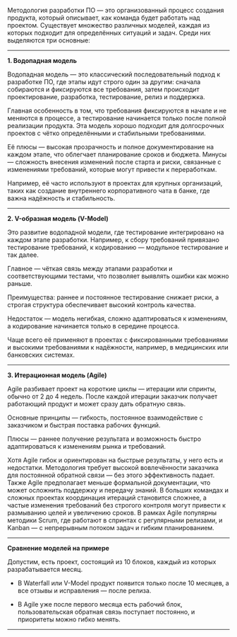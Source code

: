 Методология разработки ПО — это организованный процесс создания продукта, который описывает, как команда будет работать над проектом. Существует множество различных моделей, каждая из которых подходит для определённых ситуаций и задач. Среди них выделяются три основные:

---

**1. Водопадная модель**

Водопадная модель — это классический последовательный подход к разработке ПО, где этапы идут строго один за другим: сначала собираются и фиксируются все требования, затем происходит проектирование, разработка, тестирование, релиз и поддержка.

Главная особенность в том, что требования фиксируются в начале и не меняются в процессе, а тестирование начинается только после полной реализации продукта. Эта модель хорошо подходит для долгосрочных проектов с чётко определёнными и стабильными требованиями.

Её плюсы — высокая прозрачность и полное документирование на каждом этапе, что облегчает планирование сроков и бюджета. Минусы — сложность внесения изменений после старта и риски, связанные с изменениями требований, которые могут привести к переработкам.

Например, её часто используют в проектах для крупных организаций, таких как создание внутреннего корпоративного чата в банке, где важна надёжность и стабильность.

---

**2. V-образная модель (V-Model)**

Это развитие водопадной модели, где тестирование интегрировано на каждом этапе разработки. Например, к сбору требований привязано тестирование требований, к кодированию — модульное тестирование и так далее.

Главное — чёткая связь между этапами разработки и соответствующими тестами, что позволяет выявлять ошибки как можно раньше.

Преимущества: раннее и постоянное тестирование снижает риски, а строгая структура обеспечивает высокий контроль качества.

Недостаток — модель негибкая, сложно адаптироваться к изменениям, а кодирование начинается только в середине процесса.

Чаще всего её применяют в проектах с фиксированными требованиями и высокими требованиями к надёжности, например, в медицинских или банковских системах.

---

**3. Итерационная модель (Agile)**

Agile разбивает проект на короткие циклы — итерации или спринты, обычно от 2 до 4 недель. После каждой итерации заказчик получает работающий продукт и может сразу дать обратную связь.

Основные принципы — гибкость, постоянное взаимодействие с заказчиком и быстрая поставка рабочих функций.

Плюсы — раннее получение результата и возможность быстро адаптироваться к изменениям рынка и требований.

Хотя Agile гибок и ориентирован на быстрые результаты, у него есть и недостатки. Методология требует высокой вовлечённости заказчика для постоянной обратной связи — без этого эффективность падает. Также Agile предполагает меньше формальной документации, что может осложнить поддержку и передачу знаний. В больших командах и сложных проектах координация итераций становится сложнее, а частые изменения требований без строгого контроля могут привести к размыванию целей и увеличению сроков.
В рамках Agile популярны методики Scrum, где работают в спринтах с регулярными релизами, и Kanban — с непрерывным потоком задач и гибким планированием.

---

**Сравнение моделей на примере**

Допустим, есть проект, состоящий из 10 блоков, каждый из которых разрабатывается месяц.

- В Waterfall или V-Model продукт появится только после 10 месяцев, а все отзывы и исправления — после релиза.

- В Agile уже после первого месяца есть рабочий блок, пользовательская обратная связь поступает постоянно, и приоритеты можно гибко менять.

---
